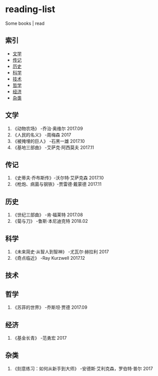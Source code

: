 # reading-list
Some books | read
## 索引
- [文学](#文学)
- [传记](#传记)
- [历史](#历史)
- [科学](#科学)
- [技术](#技术)
- [哲学](#哲学)
- [经济](#经济)
- [杂类](#杂类)

## 文学
1. 《动物农场》 -乔治·奥维尔 2017.09
1. 《人民的名义》 -周梅森 2017
1. 《被掩埋的巨人》 -石黑一雄 2017.10
1. 《基地三部曲》 -艾萨克·阿西莫夫 2017.11

## 传记
1. 《史蒂夫·乔布斯传》-沃尔特·艾萨克森 2017.10
1. 《枪炮、病菌与钢铁》-贾雷德·戴蒙德 2017.11

## 历史
1. 《世纪三部曲》 -肯·福莱特 2017.08
1. 《菊与刀》	-鲁斯·本尼迪克特 2018.02

## 科学
1. 《未来简史·从智人到智神》 -尤瓦尔·赫拉利 2017
1. 《奇点临近》 -Ray Kurzwell 2017.12

## 技术
## 哲学
1. 《苏菲的世界》 -乔斯坦·贾德 2017.09

## 经济
1. 《基金长青》 -范勇宏 2017

## 杂类
1. 《刻意练习：如何从新手到大师》 -安德斯·艾利克森，罗伯特·普尔 2017
